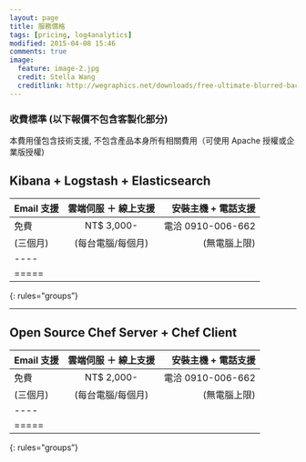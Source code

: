 ```yaml
---
layout: page
title: 服務價格
tags: [pricing, log4analytics]
modified: 2015-04-08 15:46
comments: true
image:
  feature: image-2.jpg
  credit: Stella Wang
  creditlink: http://wegraphics.net/downloads/free-ultimate-blurred-background-pack/
---
```


### 收費標準 (以下報價不包含客製化部分)

本費用僅包含技術支援, 不包含產品本身所有相關費用（可使用 Apache 授權或企業版授權)

## Kibana + Logstash + Elasticsearch

| Email 支援    | 雲端伺服 ＋ 線上支援    | 安裝主機 + 電話支援 |
|:---------|:-------:|--------:|
| 免費     | NT$ 3,000- | 電洽 0910-006-662   |
| (三個月) | (每台電腦/每個月)   | (無電腦上限)   |
|----
|=====
{: rules="groups”}

---

## Open Source Chef Server + Chef Client

| Email 支援   | 雲端伺服 ＋ 線上支援  | 安裝主機 + 電話支援  |
|:---------|:-------:|--------:|
| 免費     | NT$ 2,000- | 電洽 0910-006-662   |
| (三個月) | (每台電腦/每個月)   | (無電腦上限)   |
|----
|=====
{: rules="groups”}

